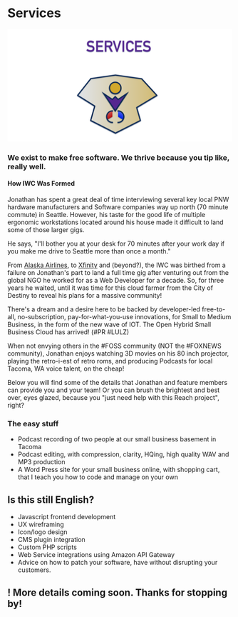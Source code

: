 # Services

![Services](https://github.com/indiewebconsulting/services/blob/master/8F050F2C-DFBE-49F1-BACD-669C092419ED.png)

### We exist to make free software. We thrive because you tip like, really well.

#### How IWC Was Formed
Jonathan has spent a great deal of time interviewing several key local PNW hardware manufacturers and Software companies way up north (70 minute commute) in Seattle. However, his taste for the good life of multiple ergonomic workstations located around his house made it difficult to land some of those larger gigs. 

He says, "I'll bother you at your desk for 70 minutes after your work day if you make me drive to Seattle more than once a month."

From [Alaska Airlines](http://www.alaskaairlines.com), to [Xfinity](http://www.xfinity) and (beyond?), the IWC was birthed from a failure on Jonathan's part to land a full time gig after venturing out from the global NGO he worked for as a Web Developer for a decade. So, for three years he waited, until it was time for this cloud farmer from the City of Destiny to reveal his plans for a massive community! 

There's a dream and a desire here to be backed by developer-led free-to-all, no-subscription, pay-for-what-you-use innovations, for Small to Medium Business, in the form of the new wave of IOT. The Open Hybrid Small Business Cloud has arrived! (#PR #LULZ)

When not envying others in the #FOSS community (NOT the #FOXNEWS community), Jonathan enjoys watching 3D movies on his 80 inch projector, playing the retro-i-est of retro roms, and producing Podcasts for local Tacoma, WA voice talent, on the cheap!

Below you will find some of the details that Jonathan and feature members can provide you and your team! Or you can brush the brightest and best over, eyes glazed, because you "just need help with this Reach project", right?

### The easy stuff
- Podcast recording of two people at our small business basement in Tacoma
- Podcast editing, with compression, clarity, HQing, high quality WAV and MP3 production
- A Word Press site for your small business online, with shopping cart, that I teach you how to code and manage on your own

## Is this still English?
- Javascript frontend development
- UX wireframing
- Icon/logo design
- CMS plugin integration
- Custom PHP scripts
- Web Service integrations using Amazon API Gateway
- Advice on how to patch your software, have without disrupting your customers.

## ! More details coming soon. Thanks for stopping by! ##
